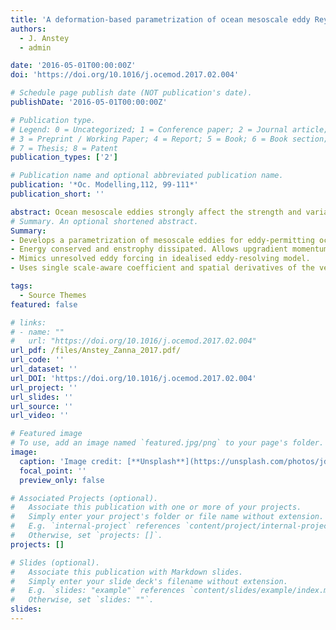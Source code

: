 ```yaml
---
title: 'A deformation-based parametrization of ocean mesoscale eddy Reynolds stresses'
authors:
  - J. Anstey
  - admin

date: '2016-05-01T00:00:00Z'
doi: 'https://doi.org/10.1016/j.ocemod.2017.02.004'

# Schedule page publish date (NOT publication's date).
publishDate: '2016-05-01T00:00:00Z'

# Publication type.
# Legend: 0 = Uncategorized; 1 = Conference paper; 2 = Journal article;
# 3 = Preprint / Working Paper; 4 = Report; 5 = Book; 6 = Book section;
# 7 = Thesis; 8 = Patent
publication_types: ['2']

# Publication name and optional abbreviated publication name.
publication: '*Oc. Modelling,112, 99-111*'
publication_short: ''

abstract: Ocean mesoscale eddies strongly affect the strength and variability of large-scale ocean jets such as the Gulf Stream and Kuroshio Extension. Their spatial scales are too small to be fully resolved in many current climate models and hence their effects on the large-scale circulation need to be parametrized. Here we propose a parametrization of mesoscale eddy momentum fluxes based on large-scale flow deformation. The parametrization is argued to be suitable for use in eddy-permitting ocean general circulation models, and is motivated by an analogy between turbulence in Newtonian fluids (such as water) and laminar flow in non-Newtonian fluids. A primitive-equations model in an idealised double-gyre configuration at eddy-resolving horizontal resolution is used to diagnose the relationship between the proposed closure and the eddy fluxes resolved by the model. Favourable correlations suggest the closure could provide an appropriate deterministic parametrization of mesoscale eddies. The relationship between the closure and different representations of the Reynolds stress tensor is also described. The parametrized forcing possesses the key quasi-geostrophic turbulence properties of energy conservation and enstrophy dissipation, and allows for upgradient fluxes leading to the sharpening of vorticity gradients. The implementation of the closure for eddy-permitting ocean models requires only velocity derivatives and a single parameter that scales with model resolution.
# Summary. An optional shortened abstract.
Summary: 
- Develops a parametrization of mesoscale eddies for eddy-permitting ocean models.
- Energy conserved and enstrophy dissipated. Allows upgradient momentum transfers.
- Mimics unresolved eddy forcing in idealised eddy-resolving model.
- Uses single scale-aware coefficient and spatial derivatives of the velocity.

tags:
  - Source Themes
featured: false

# links:
# - name: ""
#   url: "https://doi.org/10.1016/j.ocemod.2017.02.004"
url_pdf: /files/Anstey_Zanna_2017.pdf/
url_code: ''
url_dataset: ''
url_DOI: 'https://doi.org/10.1016/j.ocemod.2017.02.004'
url_project: ''
url_slides: ''
url_source: ''
url_video: ''

# Featured image
# To use, add an image named `featured.jpg/png` to your page's folder.
image:
  caption: 'Image credit: [**Unsplash**](https://unsplash.com/photos/jdD8gXaTZsc)'
  focal_point: ''
  preview_only: false

# Associated Projects (optional).
#   Associate this publication with one or more of your projects.
#   Simply enter your project's folder or file name without extension.
#   E.g. `internal-project` references `content/project/internal-project/index.md`.
#   Otherwise, set `projects: []`.
projects: []

# Slides (optional).
#   Associate this publication with Markdown slides.
#   Simply enter your slide deck's filename without extension.
#   E.g. `slides: "example"` references `content/slides/example/index.md`.
#   Otherwise, set `slides: ""`.
slides:
---
```


